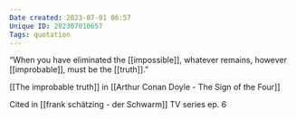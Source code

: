 ```yaml
---
Date created: 2023-07-01 06:57
Unique ID: 202307010657
Tags: quotation 
---
```

 
 “When you have eliminated the [[impossible]], whatever remains, however [[improbable]], must be the [[truth]].” 

[[The improbable truth]] in
[[Arthur Conan Doyle - The Sign of the Four]]

Cited in
[[frank schätzing - der Schwarm]] TV series ep. 6